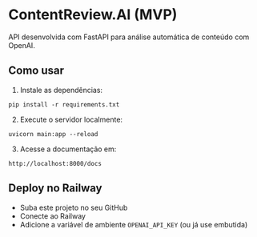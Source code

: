 
# ContentReview.AI (MVP)

API desenvolvida com FastAPI para análise automática de conteúdo com OpenAI.

## Como usar

1. Instale as dependências:
```
pip install -r requirements.txt
```

2. Execute o servidor localmente:
```
uvicorn main:app --reload
```

3. Acesse a documentação em:
```
http://localhost:8000/docs
```

## Deploy no Railway

- Suba este projeto no seu GitHub
- Conecte ao Railway
- Adicione a variável de ambiente `OPENAI_API_KEY` (ou já use embutida)
